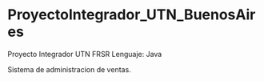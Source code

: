 # ProyectoIntegrador_UTN_BuenosAires
Proyecto Integrador UTN FRSR
Lenguaje: Java

Sistema de administracion de ventas.
